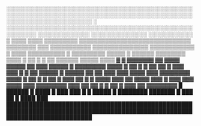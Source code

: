 ░░░░░░░░░░░░░░░░░░░░░░░░░░░░░░░░░░░░░░░░░░░░░░░░░░░░░░░░░░░░░░░░░░░░░░░░░░░░░░░░░░░░░░░░░░░░░░░░░░░░░░░░░░░░░░░░░░░░░░░░░░░
░        ░░░░░░░░░░░░░░░░░░░░░░░░░░░░░░░░░░░░░░░░░░░░░░░░░░   ░░░░░░░░      ░░░░░░░░░░░░░░   ░░░░░░░░░░░░░░░   ░░░░░░░░░░░░
▒   ▒▒▒▒   ▒▒▒▒  ▒▒▒▒▒▒▒▒▒   ▒▒▒▒▒▒▒▒▒▒▒▒▒▒▒▒▒▒▒▒▒▒▒▒▒▒▒▒▒▒   ▒▒▒▒▒▒▒▒   ▒▒▒   ▒▒▒▒▒▒▒▒▒▒▒   ▒▒▒▒▒▒▒▒▒▒▒▒▒▒▒   ▒▒▒▒▒▒▒▒▒▒▒▒
▒   ▒▒▒▒   ▒▒▒▒▒▒▒▒▒▒    ▒   ▒▒▒▒▒▒▒▒▒   ▒▒▒▒▒  ▒    ▒▒▒▒▒▒   ▒▒▒▒▒▒▒▒   ▒▒▒▒   ▒   ▒▒   ▒   ▒   ▒▒   ▒▒▒▒▒▒   ▒▒▒▒▒   ▒▒▒▒
▓  ▓   ▓▓▓▓▓▓▓   ▓▓   ▓▓▓▓     ▓▓▓▓▓   ▓▓   ▓▓▓   ▓▓▓▓▓   ▓   ▓▓▓▓▓▓▓▓   ▓▓▓▓   ▓   ▓▓   ▓   ▓   ▓▓   ▓▓   ▓   ▓▓▓  ▓▓▓   ▓
▓   ▓▓   ▓▓▓▓▓   ▓   ▓▓▓▓▓   ▓▓  ▓▓   ▓▓▓   ▓▓▓   ▓▓▓▓  ▓▓▓   ▓▓▓▓▓▓▓▓   ▓▓▓▓   ▓   ▓▓   ▓   ▓   ▓▓   ▓  ▓▓▓   ▓▓         ▓
▓   ▓▓▓▓   ▓▓▓   ▓▓   ▓▓▓▓  ▓▓▓   ▓   ▓▓▓   ▓▓▓   ▓▓▓▓  ▓▓▓   ▓▓▓▓▓▓▓▓   ▓▓▓   ▓▓   ▓▓   ▓   ▓   ▓▓   ▓  ▓▓▓   ▓▓  ▓▓▓▓▓▓▓▓
█   ██████   █   ████    █  ███   ███   █    █    █████   █   ████████      ███████      █   ███      ██   █   ████     ███
███████████████████████████████████████████████████████████████████████████████████████████████████████████████████████████

